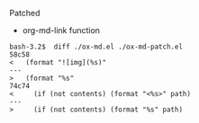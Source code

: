 Patched

- org-md-link function

```
bash-3.2$  diff ./ox-md.el ./ox-md-patch.el 
58c58
< 	(format "![img](%s)"
---
> 	(format "%s"
74c74
< 	  (if (not contents) (format "<%s>" path)
---
> 	  (if (not contents) (format "%s" path)
```

